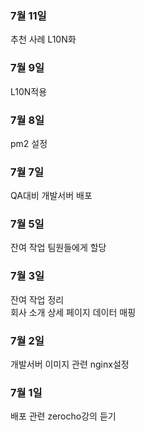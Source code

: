 ### 7월 11일
추천 사례 L10N화

### 7월 9일
L10N적용

### 7월 8일
pm2 설정

### 7월 7일
QA대비 개발서버 배포

### 7월 5일
잔여 작업 팀원들에게 할당

### 7월 3일
잔여 작업 정리  
회사 소개 상세 페이지 데이터 매핑

### 7월 2일
개발서버 이미지 관련 nginx설정

### 7월 1일
배포 관련 zerocho강의 듣기
